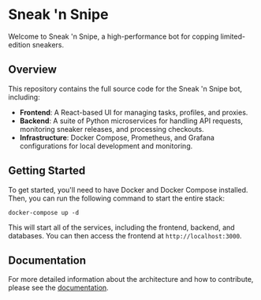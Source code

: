 # Sneak 'n Snipe

Welcome to Sneak 'n Snipe, a high-performance bot for copping limited-edition sneakers.

## Overview

This repository contains the full source code for the Sneak 'n Snipe bot, including:

- **Frontend**: A React-based UI for managing tasks, profiles, and proxies.
- **Backend**: A suite of Python microservices for handling API requests, monitoring sneaker releases, and processing checkouts.
- **Infrastructure**: Docker Compose, Prometheus, and Grafana configurations for local development and monitoring.

## Getting Started

To get started, you'll need to have Docker and Docker Compose installed. Then, you can run the following command to start the entire stack:

```
docker-compose up -d
```

This will start all of the services, including the frontend, backend, and databases. You can then access the frontend at `http://localhost:3000`.

## Documentation

For more detailed information about the architecture and how to contribute, please see the [documentation](docs/architecture.md).
